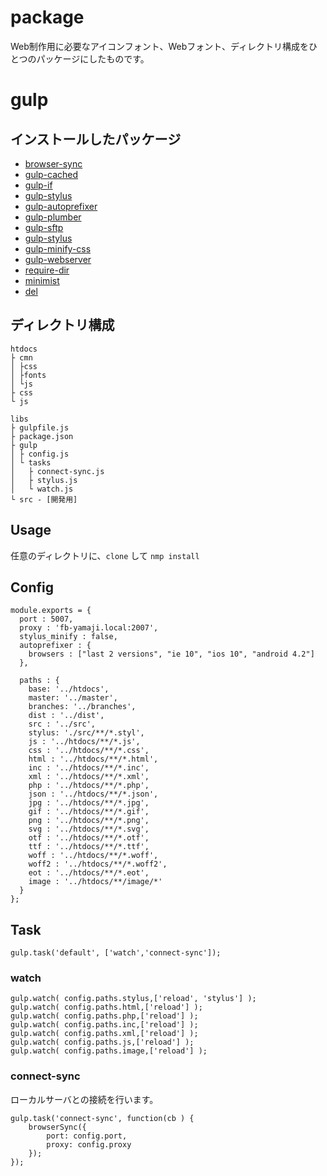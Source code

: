 # package
Web制作用に必要なアイコンフォント、Webフォント、ディレクトリ構成をひとつのパッケージにしたものです。

# gulp
## インストールしたパッケージ
- [browser-sync](https://www.npmjs.com/package/browser-sync "browser-sync")
- [gulp-cached](https://www.npmjs.com/package/gulp-cached "gulp-cached")
- [gulp-if](https://www.npmjs.com/package/gulp-if "gulp-if")
- [gulp-stylus](https://www.npmjs.com/package/gulp-stylus "gulp-stylus")
- [gulp-autoprefixer](https://www.npmjs.com/package/gulp-autoprefixer "gulp-autoprefixer")
- [gulp-plumber](https://www.npmjs.com/package/gulp-plumber "gulp-plumber")
- [gulp-sftp](https://www.npmjs.com/package/gulp-sftp "gulp-sftp")
- [gulp-stylus](https://www.npmjs.com/package/gulp-stylus "gulp-stylus")
- [gulp-minify-css](https://www.npmjs.com/package/gulp-minify-css "gulp-minify-css")
- [gulp-webserver](https://www.npmjs.com/package/gulp-webserver "gulp-webserver")
- [require-dir](https://www.npmjs.com/package/require-dir "require-dir")
- [minimist](https://www.npmjs.com/package/minimist "minimist")
- [del](https://www.npmjs.com/package/del "del")

## ディレクトリ構成
```
htdocs
├ cmn
│ ├css
│ ├fonts
│ └js
├ css
└ js

libs
├ gulpfile.js
├ package.json
├ gulp
│ ├ config.js
│ └ tasks
│   ├ connect-sync.js
│   ├ stylus.js
│   └ watch.js
└ src - [開発用]
```

## Usage
任意のディレクトリに、`clone` して `nmp install`

## Config
```
module.exports = {
  port : 5007,
  proxy : 'fb-yamaji.local:2007',
  stylus_minify : false,
  autoprefixer : {
    browsers : ["last 2 versions", "ie 10", "ios 10", "android 4.2"]
  },

  paths : {
    base: '../htdocs',
    master: '../master',
    branches: '../branches',
    dist : '../dist',
    src : '../src',
    stylus: './src/**/*.styl',
    js : '../htdocs/**/*.js',
    css : '../htdocs/**/*.css',
    html : '../htdocs/**/*.html',
    inc : '../htdocs/**/*.inc',
    xml : '../htdocs/**/*.xml',
    php : '../htdocs/**/*.php',
    json : '../htdocs/**/*.json',
    jpg : '../htdocs/**/*.jpg',
    gif : '../htdocs/**/*.gif',
    png : '../htdocs/**/*.png',
    svg : '../htdocs/**/*.svg',
    otf : '../htdocs/**/*.otf',
    ttf : '../htdocs/**/*.ttf',
    woff : '../htdocs/**/*.woff',
    woff2 : '../htdocs/**/*.woff2',
    eot : '../htdocs/**/*.eot',
    image : '../htdocs/**/image/*'
  }
};
```

## Task
```
gulp.task('default', ['watch','connect-sync']);
```

### watch
```
gulp.watch( config.paths.stylus,['reload', 'stylus'] );
gulp.watch( config.paths.html,['reload'] );
gulp.watch( config.paths.php,['reload'] );
gulp.watch( config.paths.inc,['reload'] );
gulp.watch( config.paths.xml,['reload'] );
gulp.watch( config.paths.js,['reload'] );
gulp.watch( config.paths.image,['reload'] );
```
### connect-sync
ローカルサーバとの接続を行います。
```
gulp.task('connect-sync', function(cb ) {
	browserSync({
		port: config.port,
		proxy: config.proxy
	});
});
```